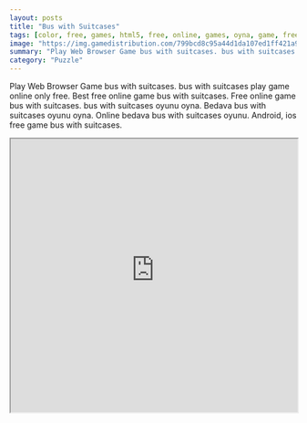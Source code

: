 ```yaml
---
layout: posts
title: "Bus with Suitcases"
tags: [color, free, games, html5, free, online, games, oyna, game, free, games, play, play, games]
image: "https://img.gamedistribution.com/799bcd8c95a44d1da107ed1ff421a939.jpg"
summary: "Play Web Browser Game bus with suitcases. bus with suitcases play game online only free. Best free online game bus with suitcases. Free online game bus with suitcases. bus with suitcases oyunu oyna. Bedava bus with suitcases oyunu oyna. Online bedava bus with suitcases oyunu. Android, ios free game bus with suitcases."
category: "Puzzle"
---
```


Play Web Browser Game bus with suitcases. bus with suitcases play game online only free. Best free online game bus with suitcases. Free online game bus with suitcases. bus with suitcases oyunu oyna. Bedava bus with suitcases oyunu oyna. Online bedava bus with suitcases oyunu. Android, ios free game bus with suitcases.

<iframe width="100%" height="480px;" src="https://html5.gamedistribution.com/799bcd8c95a44d1da107ed1ff421a939/"></iframe>